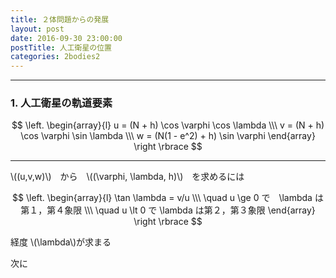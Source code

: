 ```yaml
---
title: ２体問題からの発展
layout: post
date: 2016-09-30 23:00:00
postTitle: 人工衛星の位置
categories: 2bodies2
---
```


-------

### 1. 人工衛星の軌道要素

<div id="canvas01"></div>


$$
\left.
\begin{array}{l}
u = (N + h) \cos \varphi \cos \lambda \\\
v = (N + h) \cos \varphi \sin \lambda \\\
w = (N(1 - e^2) + h) \sin \varphi
\end{array}
\right
\rbrace
$$

-------

\\((u,v,w)\\)　から　\\((\varphi, \lambda, h)\\)　を求めるには

$$
\left.
\begin{array}{l}
\tan \lambda = v/u \\\
\quad u \ge 0 で　\lambda は第１，第４象限 \\\
\quad u \lt 0 で \lambda は第２，第３象限
\end{array}
\right
\rbrace
$$

経度 \\(\lambda\\)が求まる

次に









<script src="//code.jquery.com/jquery-1.11.3.js"></script>
<script src="{{site.url}}/js/three.js"></script>
<script src="{{site.url}}/js/celestial-calc.js"></script>
<script src="https://dl.dropboxusercontent.com/u/3587259/Code/Threejs/OrbitControls.js"></script>
<script src="http://d3js.org/d3.v3.js"></script>
<script src="{{site.url}}/js/d3draws.js"></script>
<script type="text/javascript" src="http://cdn.mathjax.org/mathjax/latest/MathJax.js?config=TeX-AMS-MML_SVG"></script>
<script src="https://cdn.rawgit.com/google/code-prettify/master/loader/run_prettify.js?skin=sons-of-obsidian"></script>
<script type="text/javascript">
var $window = $(window)
  // make code pretty
  $('pre').addClass('prettyprint');
  $('pre').css({"background":"#111",
                 "font-size":"1.05em",
                    "border":"0px"}
                );
  $('code').css({"font-size":"1.05em","color":"#f00"});
  $('canvas').css({"background":"#fff"});

var height = 600,
    width  = 700;
var pi2 = Math.PI * 2;
var pi = Math.PI;
var aDegree = Math.PI / 180;
var decStep = Math.PI / 18;

function Point3d(x,y,z,label, r){
  this.x = x;
  this.y = y;
  this.z = z;
  this.label = label;
  this.r = r;
};
  // variables
  var sphereRadius = 200,
      earthRadius = 150,
      axisLength = sphereRadius * 1.3;

  // point material
  var pointMaterial = new THREE.MeshLambertMaterial( {
    color: 0xffffff
  } );
  var pointGeometry = new THREE.SphereGeometry( 4, 32, 32 );


/**
   地球上の位置
          　　　　**/

var proc1 = function(){

  // シーン追加
  var scene = new THREE.Scene();
  // カメラを追加
  var camera = new THREE.OrthographicCamera(  width / - 2, width / 2, height / 2, height / - 2, 1, 10000 );
  //camera.position.x = 1000;
  camera.position.y = -1000;
  //camera.position.z = 10000;

  // ライト追加
  var ambLight = new THREE.AmbientLight(0xffff00, 1.0);
  scene.add(ambLight);

   // renderer 追加
  var renderer = new THREE.WebGLRenderer();
  renderer.setSize( width, height );
  document.getElementById("canvas01").appendChild( renderer.domElement );
  // control追加
  controls = new THREE.OrbitControls(camera, renderer.domElement);
  
  // グループ追加
  var group = new THREE.Group();
  var group1 = new THREE.Group(); 
 
  // ** Celestial Sphere ******
  var sphereGeo = new THREE.SphereGeometry( sphereRadius, 32, 32 );
  var sphereMat = new THREE.MeshLambertMaterial( {
    color: 0xffff00,
    transparent: true,
    opacity: 0.3
  } );
  // celestial sphere
  var sphere = new THREE.Mesh( sphereGeo, sphereMat );
  group.add( sphere );

  /* 
      Points 
              */

  // points data 
  var pointsData = [];

  // Origin
  pointsData.push(new Point3d( 0, 0, 0, "C" ));
  // North Pole
  pointsData.push(new Point3d( 0, 0, sphereRadius, "P" ));
  // South Pole
  pointsData.push(new Point3d( 0, 0, -sphereRadius, "P'" ));
  pointsData.push(new Point3d( sphereRadius, 0, 0, "γ" ));
/*
  // point G
  var lambda = aDegree * -30;
  var psi = aDegree * 45;
  var x = sphereRadius*Math.cos(psi);
  var y = 0;
  var z = sphereRadius*Math.sin(psi);

  var x_G = x*Math.cos(lambda) - y*Math.sin(lambda);
  var y_G = x*Math.sin(lambda) + y*Math.cos(lambda);
  var z_G = z;
  pointsData.push(new Point3d(x_G, y_G, z_G, "G"));

  // point G1
  var lambda = aDegree * -30;
  var psi = aDegree * 0;
  var x = sphereRadius*Math.cos(psi);
  var y = 0;
  var z = sphereRadius*Math.sin(psi);

  var x_G1 = x*Math.cos(lambda) - y*Math.sin(lambda);
  var y_G1 = x*Math.sin(lambda) + y*Math.cos(lambda);
  var z_G1 = z;
  pointsData.push(new Point3d(x_G1, y_G1, z_G1, null));

  // point X
  var r = sphereRadius * 1.2;
  var lambda = aDegree * 90;
  var psi = aDegree * 55;
  var x = r*Math.cos(psi);
  var y = 0;
  var z = r*Math.sin(psi);

  var x_X = x*Math.cos(lambda) - y*Math.sin(lambda);
  var y_X = x*Math.sin(lambda) + y*Math.cos(lambda);
  var z_X = z;
  pointsData.push(new Point3d(x_X, y_X, z_X, "X"));

  // point A
  var r = sphereRadius;
  var lambda = aDegree * 90;
  var psi = aDegree * 0;
  var x = r*Math.cos(psi);
  var y = 0;
  var z = r*Math.sin(psi);

  var x_A = x*Math.cos(lambda) - y*Math.sin(lambda);
  var y_A = x*Math.sin(lambda) + y*Math.cos(lambda);
  var z_A = z;
  pointsData.push(new Point3d(x_A, y_A, z_A, "A"));

  // point K
  var x_K = 0;
  var y_K = 0;
  var z_K = -60;
  pointsData.push(new Point3d(x_K, y_K, z_K, "K"));

  // point J
  var x_J = 0;
  var y_J = 40 / Math.tan(aDegree*52);
  var z_J = 0;
  pointsData.push(new Point3d(x_J, y_J, z_J, "J"));

  // point H
  var r = sphereRadius;
  var lambda = aDegree * 90;
  var psi = aDegree * 54;
  var x = r*Math.cos(psi);
  var y = 0;
  var z = r*Math.sin(psi);

  var x_H = x*Math.cos(lambda) - y*Math.sin(lambda);
  var y_H = x*Math.sin(lambda) + y*Math.cos(lambda);
  var z_H = z;
  pointsData.push(new Point3d(x_H, y_H, z_H, "H"));
*/
  //  Draw points 
  for (var i = 0; i < pointsData.length; i++) {

    var r = (pointsData[i].r==undefined)?4:pointsData[i].r;
    var pointGeometry = new THREE.SphereGeometry( r, 32, 32 );

    if (r) {

      var x = pointsData[i].x;
      var y = pointsData[i].y;
      var z = pointsData[i].z;
 
      var pointMesh = new THREE.Mesh( pointGeometry, pointMaterial );
      pointMesh.position.set(x, y, z) ; 

      group.add(pointMesh);
    }

  };

  /* *** Lines  ***** */

  // ********* 赤道 ***********
  material = new THREE.MeshLambertMaterial( {
    color: 0xff0000
  } );
  var equator = new THREE.Geometry();
    
  var theta = aDegree*0;
  var r = sphereRadius;

  for (var j=0; j<=pi2; j+=aDegree){
      var x = r*Math.cos(j);
      var y = r*Math.sin(j);
      var z = 0;//r*Math.sin(j);

      var x_e = x;
      var y_e = y * Math.cos(theta) + z * Math.sin(theta);;
      var z_e = y * Math.sin(theta) + z * Math.cos(theta);
      equator.vertices.push(
        new THREE.Vector3( x_e, y_e, z_e )
      );
  };
  var equatorLine = new THREE.Line( equator, material );
  group.add( equatorLine );
/*

  // ******* G 子午線　********
  material = new THREE.MeshLambertMaterial( {
    color: 0xffffff
  } );

  var gMeridian = new THREE.Geometry();
  // point G
  var lambda = aDegree * -30;
 
  for (var psi=0; psi<=pi2; psi+=aDegree){
    
    var x_ = sphereRadius*Math.cos(psi);
    var y_ = 0;
    var z_ = sphereRadius*Math.sin(psi);

    var x_mG = x_*Math.cos(lambda) - y_*Math.sin(lambda);
    var y_mG = x_*Math.sin(lambda) + y_*Math.cos(lambda);
    var z_mG = z_;
    gMeridian.vertices.push(
          new THREE.Vector3( x_mG, y_mG, z_mG )
        );
  };
  
  var gMeridianLine = new THREE.Line( gMeridian, material );
  group.add( gMeridianLine );

  // ******* X 子午線　********
  var xMeridian = new THREE.Geometry();
  var lambda = aDegree * 90;
 
  for (var psi=0; psi<=pi2; psi+=aDegree){
    
    var x_ = sphereRadius*Math.cos(psi);
    var y_ = 0;
    var z_ = sphereRadius*Math.sin(psi);

    var x_mG = x_*Math.cos(lambda) - y_*Math.sin(lambda);
    var y_mG = x_*Math.sin(lambda) + y_*Math.cos(lambda);
    var z_mG = z_;
    xMeridian.vertices.push(
          new THREE.Vector3( x_mG, y_mG, z_mG )
        );
  };
  
  var xMeridianLine = new THREE.Line( xMeridian, material );
  group.add( xMeridianLine );

  // 極軸
  var axis = new THREE.Geometry();
  axis.vertices.push(
     new THREE.Vector3( 0, 0, sphereRadius )
  );
  axis.vertices.push(
     new THREE.Vector3( 0, 0, -sphereRadius )
  );
  var axisLine = new THREE.Line( axis, material );
  group.add( axisLine );

  // O - G1
  var line = new THREE.Geometry();
  line.vertices.push(
     new THREE.Vector3( 0, 0, 0 )
  );

  line.vertices.push(
     new THREE.Vector3( x_G1, y_G1, z_G1 )
  );
  var lineLine = new THREE.Line( line, material );
  group.add( lineLine );

  // O - A
  var line = new THREE.Geometry();
  line.vertices.push(
     new THREE.Vector3( 0, 0, 0 )
  );

  line.vertices.push(
     new THREE.Vector3( x_A, y_A, z_A )
  );
  var lineLine = new THREE.Line( line, material );
  group.add( lineLine );

  // X - K
  var line = new THREE.Geometry();
  line.vertices.push(
     new THREE.Vector3( x_X, y_X, z_X )
  );

  line.vertices.push(
     new THREE.Vector3( x_K, y_K, z_K )
  );
  var lineLine = new THREE.Line( line, material );
  group.add( lineLine );

*/

  
 　// *** squares
  var squareMaterial = new THREE.MeshBasicMaterial({ 
        color:0xFF00FF, 
        side:THREE.DoubleSide,
        transparent: true,
        opacity:0.4 
  }); 
  
  // 赤道面
  var r = sphereRadius * 1.3;
 
  var squareGeometry = new THREE.Geometry(); 
  squareGeometry.vertices.push(new THREE.Vector3( r, r , 0)); 
  squareGeometry.vertices.push(new THREE.Vector3( r, -r, 0)); 
  squareGeometry.vertices.push(new THREE.Vector3(-r, -r, 0)); 
  squareGeometry.vertices.push(new THREE.Vector3(-r, r , 0)); 
  squareGeometry.faces.push(new THREE.Face3(0, 1, 2)); 
  squareGeometry.faces.push(new THREE.Face3(0, 2, 3)); 
 
  // Create a mesh and insert the geometry and the material. Translate the whole mesh 
  // by 1.5 on the x axis and by 4 on the z axis and add the mesh to the scene. 
  var squareMesh = new THREE.Mesh(squareGeometry, squareMaterial); 
  group.add(squareMesh); 

  //  X 子午面
  // Create a white basic material and activate the 'doubleSided' attribute.  
  squareMaterial = new THREE.MeshBasicMaterial({ 
        color:0xff00ff, 
        side:THREE.DoubleSide,
        transparent: true,
        opacity:0.4 
  }); 
  var squareGeometry = new THREE.Geometry(); 
  squareGeometry.vertices.push(new THREE.Vector3( 0, 0 , r)); 
  squareGeometry.vertices.push(new THREE.Vector3( 0, 0, -r)); 
  squareGeometry.vertices.push(new THREE.Vector3(0, r, -r)); 
  squareGeometry.vertices.push(new THREE.Vector3(0, r , r)); 
  squareGeometry.faces.push(new THREE.Face3(0, 1, 2)); 
  squareGeometry.faces.push(new THREE.Face3(0, 2, 3)); 
 
  // Create a mesh and insert the geometry and the material. Translate the whole mesh 
  // by 1.5 on the x axis and by 4 on the z axis and add the mesh to the scene. 
  var squareMesh = new THREE.Mesh(squareGeometry, squareMaterial); 
  //group.add(squareMesh); 

  // **** 文字 *****
  pointsData.push( new Point3d( 0, 0, sphereRadius*1.2, "λ" ));
  // Omega
  var r = sphereRadius/2;
  var lambda = aDegree * 90;
  var psi = aDegree * 25;
  var x = r*Math.cos(psi);
  var y = 0;
  var z = r*Math.sin(psi);

  var x_Omega = x*Math.cos(lambda) - y*Math.sin(lambda);
  var y_Omega = x*Math.sin(lambda) + y*Math.cos(lambda);
  var z_Omega = z;
  pointsData.push( new Point3d( x_Omega, y_Omega, z_Omega, "Ω" ));

  var textMesh1;
  var loader = new THREE.FontLoader();
  var font;
  loader.load( '{{site.url}}/fonts/helvetiker_regular.typeface.json',   
    function ( response ) {
      font = response;
      
      // 点ラベル表示
      material = new THREE.MeshPhongMaterial( { color: 0xffffff } );
      for (var i = 0; i < pointsData.length; i++) {
        if (pointsData[i].label!=null){

        var textGeo = new THREE.TextGeometry( pointsData[i].label, {
          font: font,
          size: 13,
          height: 5
        });    
        textMesh1 = new THREE.Mesh( textGeo, material );

        textMesh1.position.x = 1.1*pointsData[i].x; 
        textMesh1.position.y = 1.1*pointsData[i].y;
        textMesh1.position.z = 1.1*pointsData[i].z;

        textMesh1.rotation.x = aDegree * 90 ;
        textMesh1.rotation.y = aDegree * 130 ;

        var theta_ = Math.asin(pointsData[i].y/sphereRadius);

        //textMesh1.rotation.y = theta_ + 3* aDegree * 30;
 
        group1.add(textMesh1);

        } 

      };
       
  });

  group.add(group1);

  group.rotation.x = aDegree*30;
  group.rotation.z = -aDegree*130;
/*
  group.rotation.y = aDegree*0;
*/
  scene.add( group );
  
  function render() {

    //camera.position.x += 5;
    //group1.rotation.setFromRotationMatrix( camera.matrix );

    requestAnimationFrame( render );

    renderer.render( scene, camera );

    controls.update();
  }

  render();
}

proc1();

</script>